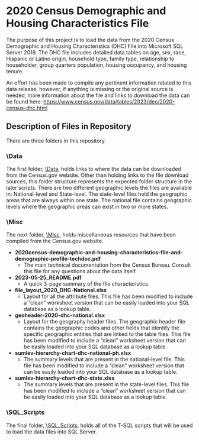 # 2020 Census Demographic and Housing Characteristics File

The purpose of this project is to load the data from the 2020 Census Demographic and Housing Characteristics (DHC) File into Microsoft SQL Server 2019.  The DHC file includes detailed data tables on age, sex, race, Hispanic or Latino origin, household type, family type, relationship to householder, group quarters population, housing occupancy, and housing tenure.

An effort has been made to compile any pertinent information related to this data release, however, if anything is missing or the original source is needed, more information about the file and links to download the data can be found here: https://www.census.gov/data/tables/2023/dec/2020-census-dhc.html


## Description of Files in Repository
There are three folders in this repository.  
### \Data
The first folder, [\Data](Data), holds links to where the data can be downloaded from the Census.gov website.  Other than holding links to the file download sources, this folder structure represents the expected folder structure in the later scripts.
There are two different geographic levels the files are available in: National-level and State-level.  The state-level files hold the geographic areas that are always within one state.  The national file contains geographic levels where the geographic areas can exist in two or more states.

### \Misc
The next folder, [\Misc](Misc), holds miscellaneous resources that have been compiled from the Census.gov website.  
- **2020census-demographic-and-housing-characteristics-file-and-demographic-profile-techdoc.pdf**
  - The main technical documentation from the Census Bureau.  Consult this file for any questions about the data itself.
- **2023-05-25_README.pdf**
  - A quick 3-page summary of the file characteristics.
- **file_layout_2020_DHC-National.xlsx**
  - Layout for all the attribute files.  This file has been modified to include a “clean” worksheet version that can be easily loaded into your SQL database as a lookup table.
- **geoheader-2020-dhc-national.xlsx**
  - Layout for the geography header files.  The geographic header file contains the geographic codes and other fields that identify the specific geographic entities that are linked to the table files.  This file has been modified to include a “clean” worksheet version that can be easily loaded into your SQL database as a lookup table.
- **sumlev-hierarchy-chart-dhc-national-ph.xlsx**
  - The summary levels that are present in the national-level file.  This file has been modified to include a “clean” worksheet version that can be easily loaded into your SQL database as a lookup table.
- **sumlev-hierarchy-chart-dhc-state.xlsx**
  - The summary levels that are present in the state-level files.  This file has been modified to include a “clean” worksheet version that can be easily loaded into your SQL database as a lookup table.
### \SQL_Scripts
The final folder, [\SQL_Scripts](SQL_Scripts), holds all of the T-SQL scripts that will be used to load the data files into SQL Server.
